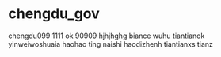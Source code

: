 # chengdu_gov
chengdu099
1111
ok
90909
hjhjhghg
biance
wuhu
tiantianok
yinweiwoshuaia
haohao
ting
naishi
haodizhenh
tiantianxs
tianz
